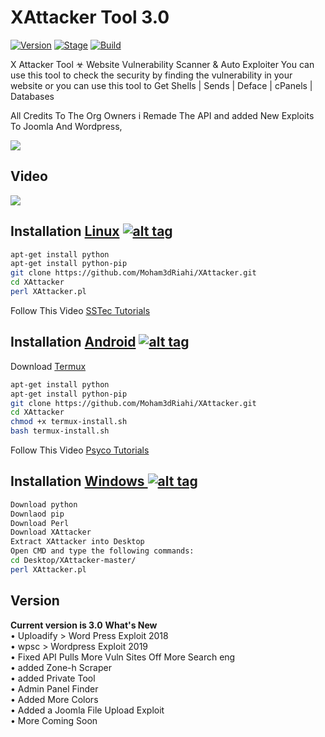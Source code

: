 <h1>XAttacker Tool 3.0</h1>
<p><a href="https://github.com/Nano1337824/XAttacker-3.0V-Remade/"><img src="https://img.shields.io/badge/XAttacker-3.0-brightgreen.svg" alt="Version" data-canonical-src="https://img.shields.io/badge/XAttacker-3.0-brightgreen.svg?maxAge=259200" style="max-width:100%;"></a>
<a href="https://github.com/Nano1337824/XAttacker-3.0V-Remade/"><img src="https://img.shields.io/badge/Release-Stable-orange.svg" alt="Stage" data-canonical-src="https://img.shields.io/badge/Release-Stable-orange.svg" style="max-width:100%;"></a>
<a href="https://github.com/Nano1337824/XAttacker-3.0V-Remade/"><img src="https://img.shields.io/badge/Supported%20OS-Linux%2FWindows-brightgreengreen.svg" alt="Build" data-canonical-src="https://img.shields.io/badge/Supported%20OS-Linux%2FWindows-brightgreengreen.svg" style="max-width:100%;"></a></p>
X Attacker Tool ☣ Website Vulnerability Scanner & Auto Exploiter
You can use this tool to check the security by finding the vulnerability in your website or you can use this tool to Get Shells | Sends | Deface | cPanels | Databases

All Credits To The Org Owners i Remade The API and added New Exploits To Joomla And Wordpress,

<img src="https://imgur.com/Z2chTFn.jpg" data-canonical-src="https://imgur.com/Z2chTFn.jpg" style="max-width:100%;">

<h2>Video</h2>
<a href="https://www.youtube.com/watch?v=NC4_5Q9t-bA"><img src="https://imgur.com/gv78WQk.jpg" style="max-width:100%;"></a>


## Installation [Linux](https://wikipedia.org/wiki/Linux) [![alt tag](http://icons.iconarchive.com/icons/dakirby309/simply-styled/32/OS-Linux-icon.png)](https://fr.wikipedia.org/wiki/Linux)

```bash
apt-get install python
apt-get install python-pip
git clone https://github.com/Moham3dRiahi/XAttacker.git
cd XAttacker
perl XAttacker.pl
```

Follow This Video [SSTec Tutorials](https://www.youtube.com/watch?v=ckHIm4-_Zbs)

## Installation [Android](https://wikipedia.org/wiki/Android) [![alt tag](https://cdn1.iconfinder.com/data/icons/logotypes/32/android-32.png)](https://fr.wikipedia.org/wiki/Android)

Download [Termux](https://play.google.com/store/apps/details?id=com.termux)

```bash
apt-get install python
apt-get install python-pip
git clone https://github.com/Moham3dRiahi/XAttacker.git
cd XAttacker
chmod +x termux-install.sh
bash termux-install.sh
```

Follow This Video [Psyco Tutorials](https://www.youtube.com/watch?v=3QezrdBW1D8)

## Installation [Windows ](https://wikipedia.org/wiki/Microsoft_Windows)[![alt tag](http://icons.iconarchive.com/icons/tatice/cristal-intense/32/Windows-icon.png)](https://fr.wikipedia.org/wiki/Microsoft_Windows)
```bash
Download python
Downlaod pip
Download Perl
Download XAttacker
Extract XAttacker into Desktop
Open CMD and type the following commands:
cd Desktop/XAttacker-master/
perl XAttacker.pl
```


<h2>Version</h2>
<strong>Current version is 3.0</strong>
<strong>What's New </strong>
<br>• Uploadify > Word Press Exploit 2018
<br>• wpsc > Wordpress Exploit 2019 
<br>• Fixed API Pulls More Vuln Sites Off More Search eng
<br>• added Zone-h Scraper
<br>• added Private Tool
<br>• Admin Panel Finder
<br>• Added More Colors
<br>• Added a Joomla File Upload Exploit
<br>• More Coming Soon </br>
